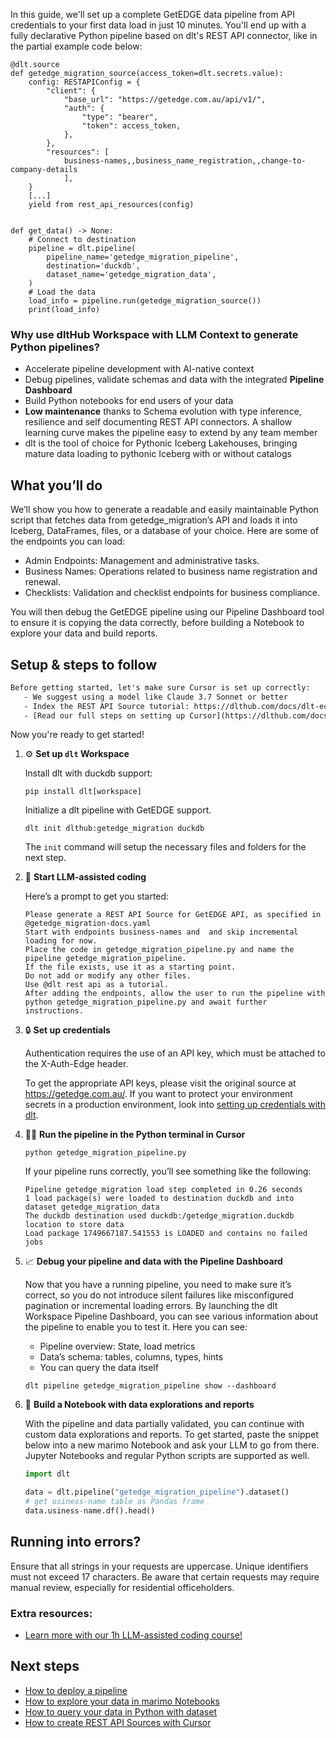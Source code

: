 In this guide, we'll set up a complete GetEDGE data pipeline from API credentials to your first data load in just 10 minutes. You'll end up with a fully declarative Python pipeline based on dlt's REST API connector, like in the partial example code below:

```python-outcome
@dlt.source
def getedge_migration_source(access_token=dlt.secrets.value):
    config: RESTAPIConfig = {
        "client": {
            "base_url": "https://getedge.com.au/api/v1/",
            "auth": {
                "type": "bearer",
                "token": access_token,
            },
        },
        "resources": [
            business-names,,business_name_registration,,change-to-company-details
            ],
    }
    [...]
    yield from rest_api_resources(config)


def get_data() -> None:
    # Connect to destination
    pipeline = dlt.pipeline(
        pipeline_name='getedge_migration_pipeline',
        destination='duckdb',
        dataset_name='getedge_migration_data', 
    )
    # Load the data
    load_info = pipeline.run(getedge_migration_source())
    print(load_info) 
```

### Why use dltHub Workspace with LLM Context to generate Python pipelines?

- Accelerate pipeline development with AI-native context
- Debug pipelines, validate schemas and data with the integrated **Pipeline Dashboard**
- Build Python notebooks for end users of your data
- **Low maintenance** thanks to Schema evolution with type inference, resilience and self documenting REST API connectors. A shallow learning curve makes the pipeline easy to extend by any team member
- dlt is the tool of choice for Pythonic Iceberg Lakehouses, bringing mature data loading to pythonic Iceberg with or without catalogs

## What you’ll do

We’ll show you how to generate a readable and easily maintainable Python script that fetches data from getedge_migration’s API and loads it into Iceberg, DataFrames, files, or a database of your choice. Here are some of the endpoints you can load:

- Admin Endpoints: Management and administrative tasks.
- Business Names: Operations related to business name registration and renewal.
- Checklists: Validation and checklist endpoints for business compliance.

You will then debug the GetEDGE pipeline using our Pipeline Dashboard tool to ensure it is copying the data correctly, before building a Notebook to explore your data and build reports.

## Setup & steps to follow

```default
Before getting started, let's make sure Cursor is set up correctly:
   - We suggest using a model like Claude 3.7 Sonnet or better
   - Index the REST API Source tutorial: https://dlthub.com/docs/dlt-ecosystem/verified-sources/rest_api/ and add it to context as **@dlt rest api**
   - [Read our full steps on setting up Cursor](https://dlthub.com/docs/dlt-ecosystem/llm-tooling/cursor-restapi#23-configuring-cursor-with-documentation)
```

Now you're ready to get started!

1. ⚙️ **Set up `dlt` Workspace**
    
    Install dlt with duckdb support:
    ```shell
    pip install dlt[workspace]
    ```

    Initialize a dlt pipeline with GetEDGE support.
    ```shell
    dlt init dlthub:getedge_migration duckdb
    ```

    The `init` command will setup the necessary files and folders for the next step.
    
2. 🤠 **Start LLM-assisted coding**
    
    Here’s a prompt to get you started:
    
    ```prompt
    Please generate a REST API Source for GetEDGE API, as specified in @getedge_migration-docs.yaml 
    Start with endpoints business-names and  and skip incremental loading for now. 
    Place the code in getedge_migration_pipeline.py and name the pipeline getedge_migration_pipeline. 
    If the file exists, use it as a starting point. 
    Do not add or modify any other files. 
    Use @dlt rest api as a tutorial. 
    After adding the endpoints, allow the user to run the pipeline with python getedge_migration_pipeline.py and await further instructions.
    ```

    
3. 🔒 **Set up credentials** 
    
    Authentication requires the use of an API key, which must be attached to the X-Auth-Edge header.
    
    To get the appropriate API keys, please visit the original source at https://getedge.com.au/.
    If you want to protect your environment secrets in a production environment, look into [setting up credentials with dlt](https://dlthub.com/docs/walkthroughs/add_credentials).
    
4. 🏃‍♀️ **Run the pipeline in the Python terminal in Cursor**
    
    ```shell
    python getedge_migration_pipeline.py
    ```
    
    If your pipeline runs correctly, you’ll see something like the following:
    
    ```shell
    Pipeline getedge_migration load step completed in 0.26 seconds
    1 load package(s) were loaded to destination duckdb and into dataset getedge_migration_data
    The duckdb destination used duckdb:/getedge_migration.duckdb location to store data
    Load package 1749667187.541553 is LOADED and contains no failed jobs
    ```
    
5. 📈 **Debug your pipeline and data with the Pipeline Dashboard**

    Now that you have a running pipeline, you need to make sure it’s correct, so you do not introduce silent failures like misconfigured pagination or incremental loading errors. By launching the dlt Workspace Pipeline Dashboard, you can see various information about the pipeline to enable you to test it. Here you can see:
    - Pipeline overview: State, load metrics
    - Data’s schema: tables, columns, types, hints
    - You can query the data itself
    
    ```shell
    dlt pipeline getedge_migration_pipeline show --dashboard
    ```
    
6. 🐍 **Build a Notebook with data explorations and reports**

    With the pipeline and data partially validated, you can continue with custom data explorations and reports. To get started, paste the snippet below into a new marimo Notebook and ask your LLM to go from there. Jupyter Notebooks and regular Python scripts are supported as well.

    
    ```python
    import dlt

   data = dlt.pipeline("getedge_migration_pipeline").dataset()
   # get usiness-name table as Pandas frame
   data.usiness-name.df().head()
    ```

## Running into errors?

Ensure that all strings in your requests are uppercase. Unique identifiers must not exceed 17 characters. Be aware that certain requests may require manual review, especially for residential officeholders.

### Extra resources:

- [Learn more with our 1h LLM-assisted coding course!](https://www.youtube.com/watch?v=GGid70rnJuM)

## Next steps

- [How to deploy a pipeline](https://dlthub.com/docs/walkthroughs/deploy-a-pipeline)
- [How to explore your data in marimo Notebooks](https://dlthub.com/docs/general-usage/dataset-access/marimo)
- [How to query your data in Python with dataset](https://dlthub.com/docs/general-usage/dataset-access/dataset)
- [How to create REST API Sources with Cursor](https://dlthub.com/docs/dlt-ecosystem/llm-tooling/cursor-restapi)